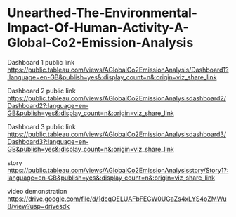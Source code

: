 # Unearthed-The-Environmental-Impact-Of-Human-Activity-A-Global-Co2-Emission-Analysis
Dashboard 1  public link 
https://public.tableau.com/views/AGlobalCo2EmissionAnalysis/Dashboard1?:language=en-GB&publish=yes&:display_count=n&:origin=viz_share_link

Dashboard 2 public link
https://public.tableau.com/views/AGlobalCo2EmissionAnalysisdashboard2/Dashboard2?:language=en-GB&publish=yes&:display_count=n&:origin=viz_share_link

Dashboard 3 public link
https://public.tableau.com/views/AGlobalCo2EmissionAnalysisdashboard3/Dashboard3?:language=en-GB&publish=yes&:display_count=n&:origin=viz_share_link

story      
https://public.tableau.com/views/AGlobalCo2EmissionAnalysisstory/Story1?:language=en-GB&publish=yes&:display_count=n&:origin=viz_share_link

video demonstration https://drive.google.com/file/d/1dcqOELUAFbFECW0UGaZs4xLYS4oZMWu8/view?usp=drivesdk
